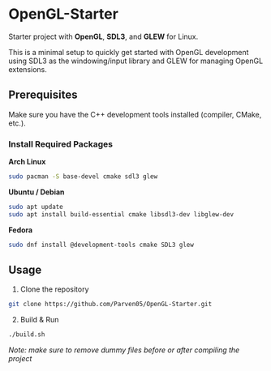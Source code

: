 # OpenGL-Starter
Starter project with **OpenGL**, **SDL3**, and **GLEW** for Linux.

This is a minimal setup to quickly get started with OpenGL development using SDL3 as the windowing/input library and GLEW for managing OpenGL extensions.

## Prerequisites
Make sure you have the C++ development tools installed (compiler, CMake, etc.).

### Install Required Packages
**Arch Linux**
```bash
sudo pacman -S base-devel cmake sdl3 glew
```
**Ubuntu / Debian**
```bash
sudo apt update
sudo apt install build-essential cmake libsdl3-dev libglew-dev
```
**Fedora**
```bash
sudo dnf install @development-tools cmake SDL3 glew
```
## Usage
1. Clone the repository
```bash
git clone https://github.com/Parven05/OpenGL-Starter.git
```
2. Build & Run
```bash
./build.sh
```
*Note: make sure to remove dummy files before or after compiling the project*
